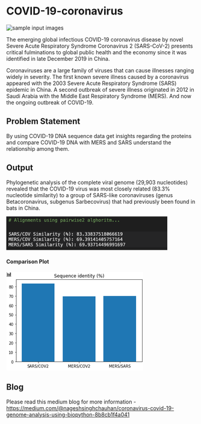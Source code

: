 # COVID-19-coronavirus

![sample input images](https://github.com/nageshsinghc4/COVID-19-coronavirus/blob/master/coronavirus-4833754_1920.jpg)

The emerging global infectious COVID-19 coronavirus disease by novel Severe Acute Respiratory Syndrome Coronavirus 2 (SARS-CoV-2) presents critical fulminations to global public health and the economy since it was identified in late December 2019 in China.

Coronaviruses are a large family of viruses that can cause illnesses ranging widely in severity. The first known severe illness caused by a coronavirus appeared with the 2003 Severe Acute Respiratory Syndrome (SARS) epidemic in China. A second outbreak of severe illness originated in 2012 in Saudi Arabia with the Middle East Respiratory Syndrome (MERS). And now the ongoing outbreak of COVID-19.

## Problem Statement

By using COVID-19 DNA sequence data get insights regarding the proteins and  compare COVID-19 DNA with MERS and SARS understand the relationship among them.

## Output
Phylogenetic analysis of the complete viral genome (29,903 nucleotides) revealed that the COVID-19 virus was most closely related (83.3% nucleotide similarity) to a group of SARS-like coronaviruses (genus Betacoronavirus, subgenus Sarbecovirus) that had previously been found in bats in China.

<img src= "Images/output.png">

#### Comparison Plot

<img src= "Images/plot.png">

## Blog

Please read this medium blog for more information - https://medium.com/@nageshsinghchauhan/coronavirus-covid-19-genome-analysis-using-biopython-8b8cb1f4a041
